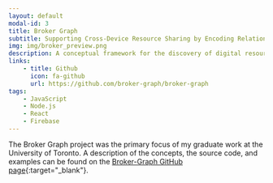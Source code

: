 ```yaml
---
layout: default
modal-id: 3
title: Broker Graph
subtitle: Supporting Cross-Device Resource Sharing by Encoding Relationships Between Applications
img: img/broker_preview.png
description: A conceptual framework for the discovery of digital resources in ubiquitous computing environments.
links:
    - title: Github
      icon: fa-github
      url: https://github.com/broker-graph/broker-graph
tags:
    - JavaScript
    - Node.js
    - React
    - Firebase
---
```


The Broker Graph project was the primary focus of my graduate work at the University of Toronto.
A description of the concepts, the source code, and examples can be found on the [Broker-Graph GitHub page](https://github.com/broker-graph/broker-graph){:target="_blank"}.
